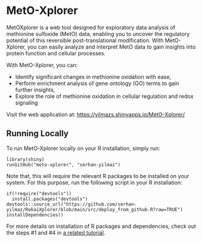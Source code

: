 # MetO-Xplorer
MetOXplorer is a web tool designed for exploratory data analysis of methionine sulfoxide (MetO) data, enabling you to uncover the regulatory potential of this reversible post-translational modification. With MetO-Xplorer, you can easily analyze and interpret MetO data to gain insights into protein function and cellular processes.

With MetO-Xplorer, you can:
* Identify significant changes in methionine oxidation with ease,
* Perform enrichment analysis of gene ontology (GO) terms to gain further insights,
* Explore the role of methionine oxidation in cellular regulation and redox signaling

Visit the web application at: https://yilmazs.shinyapps.io/MetO-Xplorer/
## Running Locally
To run MetO-Xplorer locally on your R installation, simply run:
```
library(shiny)
runGitHub("meto-xplorer", "serhan-yilmaz")
```

Note that, this will require the relevant R packages to be installed on your system. For this purpose, run the following script in your R installation: 
```
if(!require("devtools"))
  install.packages("devtools")
devtools::source_url("https://github.com/serhan-yilmaz/RokaiXplorer/blob/main/src/deploy_from_github.R?raw=TRUE")
installDependencies()
```
For more details on installation of R packages and dependencies, check out the steps #1 and #4 in [a related tutorial](https://github.com/serhan-yilmaz/RokaiXplorer/tree/main/deploy). 
